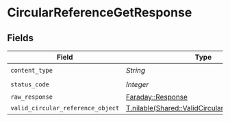 # CircularReferenceGetResponse


## Fields

| Field                                                                                                  | Type                                                                                                   | Required                                                                                               | Description                                                                                            |
| ------------------------------------------------------------------------------------------------------ | ------------------------------------------------------------------------------------------------------ | ------------------------------------------------------------------------------------------------------ | ------------------------------------------------------------------------------------------------------ |
| `content_type`                                                                                         | *String*                                                                                               | :heavy_check_mark:                                                                                     | N/A                                                                                                    |
| `status_code`                                                                                          | *Integer*                                                                                              | :heavy_check_mark:                                                                                     | N/A                                                                                                    |
| `raw_response`                                                                                         | [Faraday::Response](https://www.rubydoc.info/gems/faraday/Faraday/Response)                            | :heavy_minus_sign:                                                                                     | N/A                                                                                                    |
| `valid_circular_reference_object`                                                                      | [T.nilable(Shared::ValidCircularReferenceObject)](../../models/shared/validcircularreferenceobject.md) | :heavy_minus_sign:                                                                                     | OK                                                                                                     |